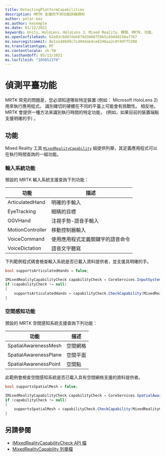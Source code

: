 ```yaml
---
title: DetectingPlatformCapabilities
description: MRTK 支援的不同功能詳細資料
author: polar-kev
ms.author: kesemple
ms.date: 01/12/2021
keywords: Unity、HoloLens、HoloLens 2、Mixed Reality、開發、MRTK、功能、
ms.openlocfilehash: 62e03c6d47deb079d3460759b5c694dd258a7767
ms.sourcegitcommit: 8e1a1d48d9c7cd94dab4ce6246aa2c0f49ff5308
ms.translationtype: MT
ms.contentlocale: zh-TW
ms.lasthandoff: 05/13/2021
ms.locfileid: "109852370"
---
```

# <a name="detecting-platform-capabilities"></a>偵測平臺功能

MRTK 常見的問題是，您必須知道哪些特定裝置 (例如： Microsoft HoloLens 2) 用來執行應用程式。 識別確切的硬體在不同的平臺上可能會有挑戰性。 相反地，MRTK 會提供一種方法來識別執行時間的特定功能， (例如，如果目前的裝置端點支援明確的手) 。

## <a name="capabilities"></a>功能

Mixed Reality 工具 [`MixedRealityCapability`](xref:Microsoft.MixedReality.Toolkit.MixedRealityCapability) 組提供列舉，其定義應用程式可以在執行時間查詢的一組功能。

### <a name="input-system-capabilities"></a>輸入系統功能

預設的 MRTK 輸入系統支援查詢下列功能：

| 功能 | 描述 |
|---|---|
| ArticulatedHand | 明確的手輸入 |
| EyeTracking | 眼睛的目標 |
| GGVHand | 注視手勢-語音手輸入 |
| MotionController | 移動控制器輸入 |
| VoiceCommand | 使用應用程式定義關鍵字的語音命令 |
| VoiceDictation | 語音文字聽寫 |

下列範例程式碼會檢查輸入系統是否已載入資料提供者，並支援具明確的手。

```c#
bool supportsArticulatedHands = false;

IMixedRealityCapabilityCheck capabilityCheck = CoreServices.InputSystem as IMixedRealityCapabilityCheck;
if (capabilityCheck != null)
{
    supportsArticulatedHands = capabilityCheck.CheckCapability(MixedRealityCapability.ArticulatedHand);
}
```

### <a name="spatial-awareness-capabilities"></a>空間感知功能

預設的 MRTK 空間感知系統支援查詢下列功能：

| 功能 | 描述 |
|---|---|
| SpatialAwarenessMesh | 空間網格 |
| SpatialAwarenessPlane | 空間平面 |
| SpatialAwarenessPoint | 空間點 |

此範例會檢查空間感知系統是否已載入具有空間網格支援的資料提供者。

```c#
bool supportsSpatialMesh = false;

IMixedRealityCapabilityCheck capabilityCheck = CoreServices.SpatialAwarenessSystem as IMixedRealityCapabilityCheck;
if (capabilityCheck != null)
{
    supportsSpatialMesh = capabilityCheck.CheckCapability(MixedRealityCapability.SpatialAwarenessMesh);
}
```

## <a name="see-also"></a>另請參閱

- [IMixedRealityCapabilityCheck API 檔](xref:Microsoft.MixedReality.Toolkit.IMixedRealityCapabilityCheck)
- [MixedRealityCapability 列舉檔](xref:Microsoft.MixedReality.Toolkit.MixedRealityCapability)
